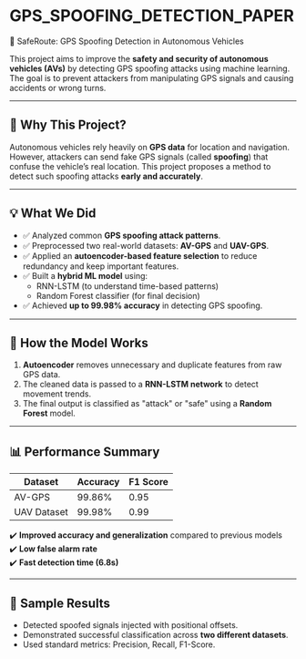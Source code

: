 # GPS_SPOOFING_DETECTION_PAPER
 🚗 SafeRoute: GPS Spoofing Detection in Autonomous Vehicles

This project aims to improve the **safety and security of autonomous vehicles (AVs)** by detecting GPS spoofing attacks using machine learning. The goal is to prevent attackers from manipulating GPS signals and causing accidents or wrong turns.

---

## 📌 Why This Project?

Autonomous vehicles rely heavily on **GPS data** for location and navigation. However, attackers can send fake GPS signals (called **spoofing**) that confuse the vehicle’s real location. This project proposes a method to detect such spoofing attacks **early and accurately**.

---

## 💡 What We Did

- ✅ Analyzed common **GPS spoofing attack patterns**.
- ✅ Preprocessed two real-world datasets: **AV-GPS** and **UAV-GPS**.
- ✅ Applied an **autoencoder-based feature selection** to reduce redundancy and keep important features.
- ✅ Built a **hybrid ML model** using:
  - RNN-LSTM (to understand time-based patterns)
  - Random Forest classifier (for final decision)
- ✅ Achieved **up to 99.98% accuracy** in detecting GPS spoofing.

---

## 🔧 How the Model Works

1. **Autoencoder** removes unnecessary and duplicate features from raw GPS data.
2. The cleaned data is passed to a **RNN-LSTM network** to detect movement trends.
3. The final output is classified as "attack" or "safe" using a **Random Forest** model.

---

## 📊 Performance Summary

| Dataset       | Accuracy | F1 Score |
|---------------|----------|----------|
| AV-GPS        | 99.86%   | 0.95     |
| UAV Dataset   | 99.98%   | 0.99     |

✔️ **Improved accuracy and generalization** compared to previous models  
✔️ **Low false alarm rate**  
✔️ **Fast detection time (6.8s)**

---

## 🧪 Sample Results

- Detected spoofed signals injected with positional offsets.
- Demonstrated successful classification across **two different datasets**.
- Used standard metrics: Precision, Recall, F1-Score.
